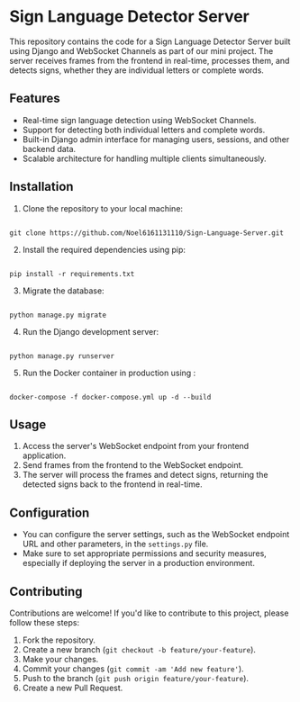 # Sign Language Detector Server

This repository contains the code for a Sign Language Detector Server built using Django and WebSocket Channels as part of our mini project. The server receives frames from the frontend in real-time, processes them, and detects signs, whether they are individual letters or complete words.

## Features

- Real-time sign language detection using WebSocket Channels.
- Support for detecting both individual letters and complete words.
- Built-in Django admin interface for managing users, sessions, and other backend data.
- Scalable architecture for handling multiple clients simultaneously.

## Installation

1. Clone the repository to your local machine:

```

git clone https://github.com/Noel6161131110/Sign-Language-Server.git

```

2. Install the required dependencies using pip:

```

pip install -r requirements.txt

```

3. Migrate the database:

```

python manage.py migrate

```

4. Run the Django development server:

```

python manage.py runserver

```

5. Run the Docker container in production using :

```

docker-compose -f docker-compose.yml up -d --build

```

## Usage

1. Access the server's WebSocket endpoint from your frontend application.
2. Send frames from the frontend to the WebSocket endpoint.
3. The server will process the frames and detect signs, returning the detected signs back to the frontend in real-time.

## Configuration

- You can configure the server settings, such as the WebSocket endpoint URL and other parameters, in the `settings.py` file.
- Make sure to set appropriate permissions and security measures, especially if deploying the server in a production environment.

## Contributing

Contributions are welcome! If you'd like to contribute to this project, please follow these steps:

1. Fork the repository.
2. Create a new branch (`git checkout -b feature/your-feature`).
3. Make your changes.
4. Commit your changes (`git commit -am 'Add new feature'`).
5. Push to the branch (`git push origin feature/your-feature`).
6. Create a new Pull Request.

